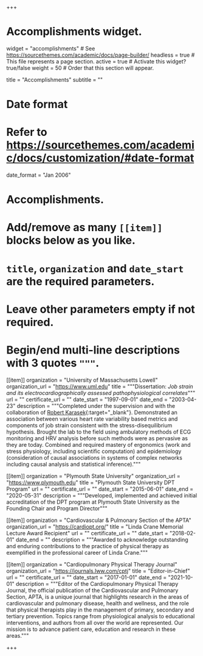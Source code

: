 +++
# Accomplishments widget.
widget = "accomplishments"  # See https://sourcethemes.com/academic/docs/page-builder/
headless = true  # This file represents a page section.
active = true  # Activate this widget? true/false
weight = 50  # Order that this section will appear.

title = "Accomplish&shy;ments"
subtitle = ""

# Date format
#   Refer to https://sourcethemes.com/academic/docs/customization/#date-format
date_format = "Jan 2006"

# Accomplishments.
#   Add/remove as many `[[item]]` blocks below as you like.
#   `title`, `organization` and `date_start` are the required parameters.
#   Leave other parameters empty if not required.
#   Begin/end multi-line descriptions with 3 quotes `"""`.

[[item]]
  organization = "University of Massachusetts Lowell"
  organization_url = "https://www.uml.edu"
  title = """Dissertation: *Job strain and its electrocardiographically assessed pathophysiological correlates*"""
  url = ""
  certificate_url = ""
  date_start = "1997-09-01"
  date_end = "2003-04-23"
  description = """Completed under the supervision and with the collaboration of [Robert Karasek](https://www.oresundsynergy.com/robert-karasek/){:target="_blank"}. Demonstrated an association between various heart rate variability based metrics and components of job strain consistent with the stress-disequilibrium hypothesis. Brought the lab to the field using ambulatory methods of ECG monitoring and HRV analysis before such methods were as pervasive as they are today. Combined and required mastery of ergonomics (work and stress physiology, including scientific computation) and epidemiology (consideration of causal associations in systems of complex networks including causal analysis and statistical inference)."""

[[item]]
  organization = "Plymouth State University"
  organization_url = "https://www.plymouth.edu"
  title = "Plymouth State University DPT Program"
  url = ""
  certificate_url = ""
  date_start = "2015-06-01"
  date_end = "2020-05-31"
  description = """Developed, implemented and achieved initial accreditation of the DPT program at Plymouth State University as the Founding Chair and Program Director"""

[[item]]
  organization = "Cardiovascular & Pulmonary Section of the APTA"
  organization_url = "https://cardiopt.org/"
  title = "Linda Crane Memorial Lecture Award Recipient"
  url = ""
  certificate_url = ""
  date_start = "2018-02-01"
  date_end = ""
  description = """Awarded to acknowledge outstanding and enduring contributions to the practice of physical therapy as exemplified in the professional career of Linda Crane."""
  
[[item]]
  organization = "Cardiopulmonary Physical Therapy Journal"
  organization_url = "https://journals.lww.com/cptj"
  title = "Editor-in-Chief"
  url = ""
  certificate_url = ""
  date_start = "2017-01-01"
  date_end = "2021-10-01"
  description = """Editor of the Cardiopulmonary Physical Therapy Journal, the official publication of the Cardiovascular and Pulmonary Section, APTA, is a unique journal that highlights research in the areas of cardiovascular and pulmonary disease, health and wellness, and the role that physical therapists play in the management of primary, secondary and tertiary prevention. Topics range from physiological analysis to educational interventions, and authors from all over the world are represented. Our mission is to advance patient care, education and research in these areas."""

+++
